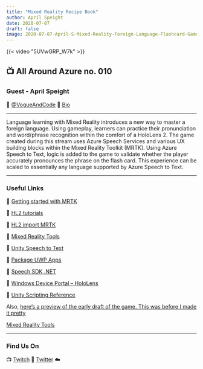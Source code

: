 ```yaml
---
title: "Mixed Reality Recipe Book"
author: April Speight
date: 2020-07-07
draft: false
image: 2020-07-07-April-S-Mixed-Reality-Foreign-Language-Flashcard-Game.jpg
---
```


{{< video "5UVwGRP_W7k" >}}

## 📺 All Around Azure no. 010

### Guest - April Speight

🔗 [@VogueAndCode](https://twitter.com/vogueandcode)
🔗 [Bio](https://developer.microsoft.com/en-us/advocates/april-speight)

---

Language learning with Mixed Reality introduces a new way to master a foreign language. Using gameplay, learners can practice their pronunciation and word/phrase recognition within the comfort of a HoloLens 2. The game created during this stream uses Azure Speech Services and various UX building blocks within the Mixed Reality Toolkit (MRTK). Using Azure Speech to Text, logic is added to the game to validate whether the player accurately pronounces the phrase on the flash card. This experience can be scaled to essentially any language supported by Azure Speech to Text.

---

### Useful Links

🔗 [Getting started with MRTK](https://cda.ms/1nT)

🔗 [HL2 tutorials](https://aka.ms/hl2tutorials)

🔗 [HL2 import MRTK](https://aka.ms/hl2importmrtk)

🔗 [Mixed Reality Tools](https://aka.ms/mixedrealitytools)

🔗 [Unity Speech to Text](https://aka.ms/unityspeechtotext)

🔗 [Package UWP Apps](https://aka.ms/packageuwpapps)

🔗 [Speech SDK .NET](https://aka.ms/speechsdkdotnet)

🔗 [Windows Device Portal – HoloLens](https://aka.ms/windowsdeviceportal-hololens)

🔗 [Unity Scripting Reference](https://docs.unity3d.com/ScriptReference)

Also, [here’s a preview of the early draft of the game. This was before I made it pretty](https://twitter.com/vogueandcode/status/1279092829331918848?s=20)

[Mixed Reality Tools](aka.ms/mixedrealitytools)

---

### Find Us On

📺 [Twitch](https://www.twitch.tv/microsoftdeveloper)
🔗 [Twitter](https://twitter.com/fboucheros)
☁️
